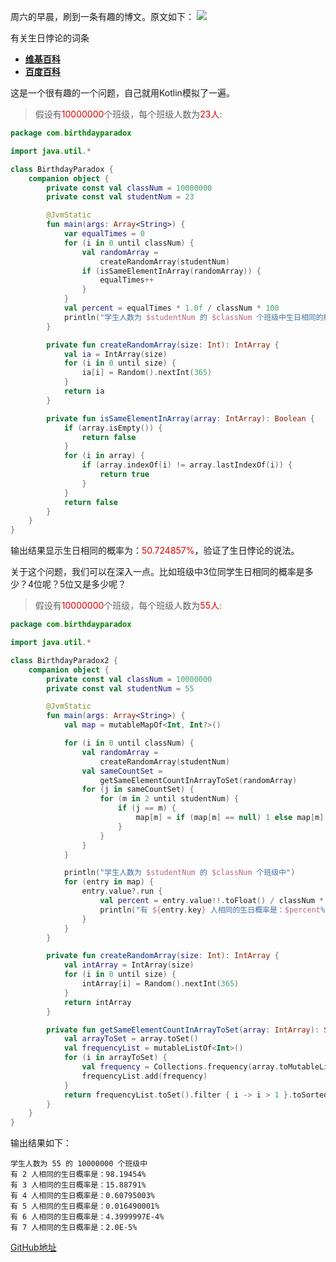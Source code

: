 周六的早晨，刷到一条有趣的博文。原文如下：
![](https://blog-1251473749.cos.ap-beijing.myqcloud.com/birthday_paradox/birthday_paradox_weibo_origin.png)

有关生日悖论的词条

- [**维基百科**](https://zh.wikipedia.org/wiki/%E7%94%9F%E6%97%A5%E5%95%8F%E9%A1%8C)
- [**百度百科**](https://baike.baidu.com/item/%E7%94%9F%E6%97%A5%E6%82%96%E8%AE%BA)

这是一个很有趣的一个问题，自己就用Kotlin模拟了一遍。

> 假设有<font color="#dd0000">10000000</font>个班级，每个班级人数为<font color="#dd0000">23人</font>:

```kotlin
package com.birthdayparadox

import java.util.*

class BirthdayParadox {
    companion object {
        private const val classNum = 10000000
        private const val studentNum = 23

        @JvmStatic
        fun main(args: Array<String>) {
            var equalTimes = 0
            for (i in 0 until classNum) {
                val randomArray =
                    createRandomArray(studentNum)
                if (isSameElementInArray(randomArray)) {
                    equalTimes++
                }
            }
            val percent = equalTimes * 1.0f / classNum * 100
            println("学生人数为 $studentNum 的 $classNum 个班级中生日相同的概率为：$percent%")
        }

        private fun createRandomArray(size: Int): IntArray {
            val ia = IntArray(size)
            for (i in 0 until size) {
                ia[i] = Random().nextInt(365)
            }
            return ia
        }

        private fun isSameElementInArray(array: IntArray): Boolean {
            if (array.isEmpty()) {
                return false
            }
            for (i in array) {
                if (array.indexOf(i) != array.lastIndexOf(i)) {
                    return true
                }
            }
            return false
        }
    }
}
```
输出结果显示生日相同的概率为：<font color="#dd0000">50.724857%</font>，验证了生日悖论的说法。

关于这个问题，我们可以在深入一点。比如班级中3位同学生日相同的概率是多少？4位呢？5位又是多少呢？

> 假设有<font color="#dd0000">10000000</font>个班级，每个班级人数为<font color="#dd0000">55人</font>:

```kotlin
package com.birthdayparadox

import java.util.*

class BirthdayParadox2 {
    companion object {
        private const val classNum = 10000000
        private const val studentNum = 55

        @JvmStatic
        fun main(args: Array<String>) {
            val map = mutableMapOf<Int, Int?>()

            for (i in 0 until classNum) {
                val randomArray =
                    createRandomArray(studentNum)
                val sameCountSet =
                    getSameElementCountInArrayToSet(randomArray)
                for (j in sameCountSet) {
                    for (m in 2 until studentNum) {
                        if (j == m) {
                            map[m] = if (map[m] == null) 1 else map[m]!!.plus(1)
                        }
                    }
                }
            }

            println("学生人数为 $studentNum 的 $classNum 个班级中")
            for (entry in map) {
                entry.value?.run {
                    val percent = entry.value!!.toFloat() / classNum * 100
                    println("有 ${entry.key} 人相同的生日概率是：$percent%")
                }
            }
        }

        private fun createRandomArray(size: Int): IntArray {
            val intArray = IntArray(size)
            for (i in 0 until size) {
                intArray[i] = Random().nextInt(365)
            }
            return intArray
        }

        private fun getSameElementCountInArrayToSet(array: IntArray): Set<Int> {
            val arrayToSet = array.toSet()
            val frequencyList = mutableListOf<Int>()
            for (i in arrayToSet) {
                val frequency = Collections.frequency(array.toMutableList(), i)
                frequencyList.add(frequency)
            }
            return frequencyList.toSet().filter { i -> i > 1 }.toSortedSet()
        }
    }
}
```

输出结果如下：

```
学生人数为 55 的 10000000 个班级中
有 2 人相同的生日概率是：98.19454%
有 3 人相同的生日概率是：15.88791%
有 4 人相同的生日概率是：0.60795003%
有 5 人相同的生日概率是：0.016490001%
有 6 人相同的生日概率是：4.3999997E-4%
有 7 人相同的生日概率是：2.0E-5%
```

[GitHub地址](https://github.com/myroid/BirthdayParadox)